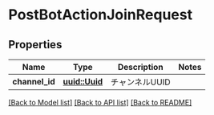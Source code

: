 # PostBotActionJoinRequest

## Properties

Name | Type | Description | Notes
------------ | ------------- | ------------- | -------------
**channel_id** | [**uuid::Uuid**](uuid::Uuid.md) | チャンネルUUID | 

[[Back to Model list]](../README.md#documentation-for-models) [[Back to API list]](../README.md#documentation-for-api-endpoints) [[Back to README]](../README.md)



